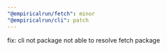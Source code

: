 ```yaml
---
"@empiricalrun/fetch": minor
"@empiricalrun/cli": patch
---
```


fix: cli not package not able to resolve fetch package
